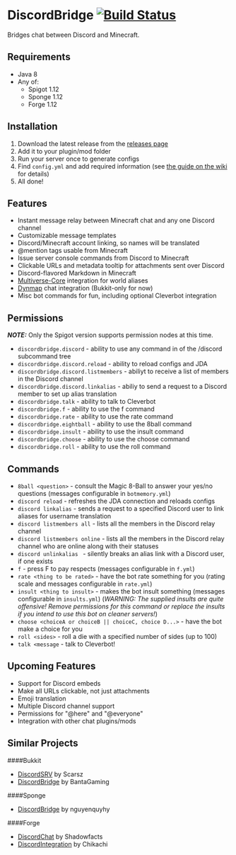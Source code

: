 # DiscordBridge [![Build Status](https://travis-ci.org/the-obsidian/DiscordBridge.svg?branch=master)](https://travis-ci.org/the-obsidian/DiscordBridge)

Bridges chat between Discord and Minecraft.

## Requirements

* Java 8
* Any of:
  * Spigot 1.12
  * Sponge 1.12
  * Forge 1.12

## Installation

1. Download the latest release from the [releases page](https://github.com/the-obsidian/DiscordBridge/releases)
2. Add it to your plugin/mod folder
3. Run your server once to generate configs
4. Find `config.yml` and add required information (see [the guide on the wiki](https://github.com/the-obsidian/DiscordBridge/wiki/Configuration) for details)
5. All done!

## Features

* Instant message relay between Minecraft chat and any one Discord channel
* Customizable message templates
* Discord/Minecraft account linking, so names will be translated
* @mention tags usable from Minecraft
* Issue server console commands from Discord to Minecraft
* Clickable URLs and metadata tooltip for attachments sent over Discord
* Discord-flavored Markdown in Minecraft
* [Multiverse-Core](https://www.spigotmc.org/resources/multiverse-core.390/) integration for world aliases
* [Dynmap](https://www.spigotmc.org/resources/dynmap.274/) chat integration (Bukkit-only for now)
* Misc bot commands for fun, including optional Cleverbot integration

## Permissions

***NOTE:*** Only the Spigot version supports permission nodes at this time.

- `discordbridge.discord` - ability to use any command in of the /discord subcommand tree
- `discordbridge.discord.reload` - ability to reload configs and JDA
- `discordbridge.discord.listmembers` - abiliyt to receive a list of members in the Discord channel
- `discordbridge.discord.linkalias` - abiliy to send a request to a Discord member to set up alias translation
- `discordbridge.talk` - ability to talk to Cleverbot
- `discordbridge.f` - ability to use the f command
- `discordbridge.rate` - ability to use the rate command
- `discordbridge.eightball` - ability to use the 8ball command
- `discordbridge.insult` - ability to use the insult command
- `discordbridge.choose` - ability to use the choose command
- `discordbridge.roll` - ability to use the roll command

## Commands

- `8ball <question>` - consult the Magic 8-Ball to answer your yes/no questions (messages configurable in `botmemory.yml`)
- `discord reload` - refreshes the JDA connection and reloads configs
- `discord linkalias` - sends a request to a specified Discord user to link aliases for username translation
- `discord listmembers all` - lists all the members in the Discord relay channel
- `discord listmembers online` - lists all the members in the Discord relay channel who are online along with their statuses
- `discord unlinkalias ` - silently breaks an alias link with a Discord user, if one exists
- `f` - press F to pay respects (messages configurable in `f.yml`)
- `rate <thing to be rated>` - have the bot rate something for you (rating scale and messages configurable in `rate.yml`)
- `insult <thing to insult>` - makes the bot insult something (messages configurable in `insults.yml`) (*WARNING: The supplied insults are quite offensive! Remove permissions for this command or replace the insults if you intend to use this bot on cleaner servers!*)
- `choose <choiceA or choiceB || choiceC, choice D...>` - have the bot make a choice for you
- `roll <sides>` - roll a die with a specified number of sides (up to 100)
- `talk <message` - talk to Cleverbot!

## Upcoming Features

* Support for Discord embeds
* Make all URLs clickable, not just attachments
* Emoji translation
* Multiple Discord channel support
* Permissions for "@here" and "@everyone"
* Integration with other chat plugins/mods

## Similar Projects

####Bukkit
* [DiscordSRV](https://github.com/Scarsz/DiscordSRV) by Scarsz
* [DiscordBridge](https://github.com/BantaGaming/DiscordBridge) by BantaGaming

####Sponge
* [DiscordBridge](https://github.com/nguyenquyhy/DiscordBridge) by nguyenquyhy

####Forge
* [DiscordChat](https://github.com/shadowfacts/DiscordChat) by Shadowfacts
* [DiscordIntegration](https://github.com/Chikachi/DiscordIntegration) by Chikachi
